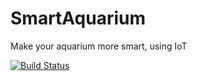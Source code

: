 # SmartAquarium
Make your aquarium more smart, using IoT


[![Build Status](https://travis-ci.org/uilianries/SmartAquarium.svg?branch=develop)](https://travis-ci.org/uilianries/SmartAquarium)

